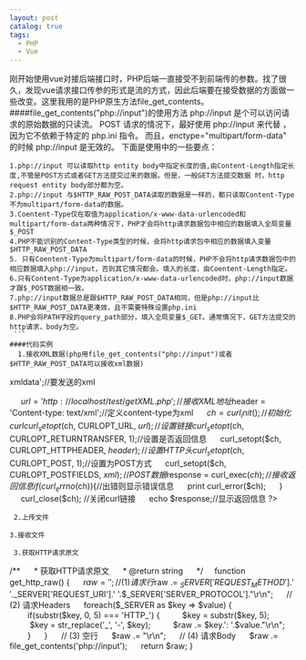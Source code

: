 ```yaml
---
layout: post
catalog: true
tags:
  - PHP
  - Vue
---
```

刚开始使用vue对接后端接口时，PHP后端一直接受不到前端传的参数。找了很久，发现vue请求接口传参的形式是流的方式，因此后端要在接受数据的方面做一些改变。这里我用的是PHP原生方法file_get_contents。
####file_get_contents("php://input")的使用方法
php://input 是个可以访问请求的原始数据的只读流。 POST 请求的情况下，最好使用 php://input 来代替 ，因为它不依赖于特定的 php.ini 指令。 
而且，enctype="multipart/form-data" 的时候 php://input 是无效的。
下面是使用中的一些要点：
```
1.php://input 可以读取http entity body中指定长度的值,由Content-Length指定长度,不管是POST方式或者GET方法提交过来的数据。但是，一般GET方法提交数据 时，http request entity body部分都为空。 
2.php://input 与$HTTP_RAW_POST_DATA读取的数据是一样的，都只读取Content-Type不为multipart/form-data的数据。
3.Coentent-Type仅在取值为application/x-www-data-urlencoded和multipart/form-data两种情况下，PHP才会将http请求数据包中相应的数据填入全局变量$_POST 
4.PHP不能识别的Content-Type类型的时候，会将http请求包中相应的数据填入变量$HTTP_RAW_POST_DATA 
5. 只有Coentent-Type为multipart/form-data的时候，PHP不会将http请求数据包中的相应数据填入php://input，否则其它情况都会。填入的长度，由Coentent-Length指定。 
6.只有Content-Type为application/x-www-data-urlencoded时，php://input数据才跟$_POST数据相一致。 
7.php://input数据总是跟$HTTP_RAW_POST_DATA相同，但是php://input比$HTTP_RAW_POST_DATA更凑效，且不需要特殊设置php.ini 
8.PHP会将PATH字段的query_path部分，填入全局变量$_GET。通常情况下，GET方法提交的http请求，body为空。
 ```
####代码实例
  1.接收XML数据(php用file_get_contents("php://input")或者$HTTP_RAW_POST_DATA可以接收xml数据)
```
<!--?php
     $xml = '<xml-->xmldata';//要发送的xml
     $url = 'http://localhost/test/getXML.php';//接收XML地址
     $header = 'Content-type: text/xml';//定义content-type为xml
     $ch = curl_init(); //初始化curl
     curl_setopt($ch, CURLOPT_URL, $url);//设置链接
     curl_setopt($ch, CURLOPT_RETURNTRANSFER, 1);//设置是否返回信息
     curl_setopt($ch, CURLOPT_HTTPHEADER, $header);//设置HTTP头
     curl_setopt($ch, CURLOPT_POST, 1);//设置为POST方式
     curl_setopt($ch, CURLOPT_POSTFIELDS, $xml);//POST数据
     $response = curl_exec($ch);//接收返回信息
     if(curl_errno($ch)){//出错则显示错误信息
     print curl_error($ch);
     }
     curl_close($ch); //关闭curl链接
     echo $response;//显示返回信息
?>
```
 2.上传文件
```
<!--?php
     //@file phpinput_post.php
     $data=file_get_contents('btn.png');
     $http_entity_body = $data;
     $http_entity_type = 'application/x-www-form-urlencoded';
     $http_entity_length = strlen($http_entity_body);
     $host = '127.0.0.1';
     $port = 80;
     $path = '/image.php';
     $fp = fsockopen($host, $port, $error_no, $error_desc, 30);
     if ($fp){
        fputs($fp, "POST {$path} HTTP/1.1\r\n");
        fputs($fp, "Host: {$host}\r\n");
        fputs($fp, "Content-Type: {$http_entity_type}\r\n");
        fputs($fp, "Content-Length: {$http_entity_length}\r\n");
        fputs($fp, "Connection: close\r\n\r\n");
        fputs($fp, $http_entity_body . "\r\n\r\n");
        while (!feof($fp)) {
         $d .= fgets($fp, 4096);
        }
        fclose($fp);
        echo $d;
     }
?-->
```
3.接收文件
```
<!--?php
        /**
         *Recieve image data
        **/   
        error_reporting(E_ALL);
     function get_contents() {   
        $xmlstr= file_get_contents("php://input");
        $filename=time().'.png';
        if(file_put_contents($filename,$xmlstr)){
         echo 'success';
        }else{
         echo 'failed';
        }
        }
        get_contents();
?-->
```
 3.获取HTTP请求原文
```
/**
     * 获取HTTP请求原文
     * @return string
     */
    function get_http_raw() {
     $raw = '';
     // (1) 请求行
     $raw .= $_SERVER['REQUEST_METHOD'].' '.$_SERVER['REQUEST_URI'].' '.$_SERVER['SERVER_PROTOCOL']."\r\n";
     // (2) 请求Headers
     foreach($_SERVER as $key => $value) {
        if(substr($key, 0, 5) === 'HTTP_') {
         $key = substr($key, 5);
         $key = str_replace('_', '-', $key);
         $raw .= $key.': '.$value."\r\n";
        }
     }
     // (3) 空行
     $raw .= "\r\n";
     // (4) 请求Body
     $raw .= file_get_contents('php://input');
     return $raw;
}
```
